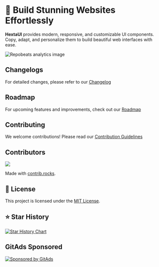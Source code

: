 # 🌟 Build Stunning Websites Effortlessly

**HextaUI** provides modern, responsive, and customizable UI components. Copy, adapt, and personalize them to build beautiful web interfaces with ease.

![Repobeats analytics image](https://repobeats.axiom.co/api/embed/5cd513309dd1bc807edd35a7da0044e27506ed5e.svg)

## Changelogs

For detailed changes, please refer to our [Changelog](https://hextaui.com/docs/ui/getting-started/changelog)

## Roadmap

For upcoming features and improvements, check out our [Roadmap](https://hextaui.com/docs/ui/getting-started/roadmap)

## Contributing

We welcome contributions! Please read our [Contribution Guidelines](https://hextaui.com/docs/getting-started/contributing)

## Contributors

<a href="https://github.com/preetsuthar17/hextaui/graphs/contributors">
  <img src="https://contrib.rocks/image?repo=preetsuthar17/hextaui" />
</a>

Made with [contrib.rocks](https://contrib.rocks).

## 📜 License

This project is licensed under the [MIT License](https://github.com/preetsuthar17/HextaUI/blob/master/LICENSE).

## ⭐ Star History

[![Star History Chart](https://api.star-history.com/svg?repos=preetsuthar17/HextaUI&type=Date)](https://star-history.com/#preetsuthar17/HextaUI&Date)

## GitAds Sponsored

[![Sponsored by GitAds](https://gitads.dev/v1/ad-serve?source=preetsuthar17/hextaui@github)](https://gitads.dev/v1/ad-track?source=preetsuthar17/hextaui@github)

<!-- GitAds-Verify: 792PHUGPEJW7IBUPHP4KQV182HP3YZCB -->
